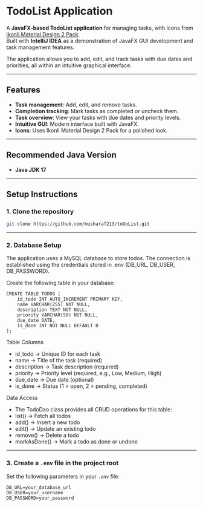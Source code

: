 # TodoList Application

A **JavaFX-based TodoList application** for managing tasks, with icons from [Ikonli Material Design 2 Pack](https://kordamp.org/ikonli/).  
Built with **IntelliJ IDEA** as a demonstration of JavaFX GUI development and task management features.

The application allows you to add, edit, and track tasks with due dates and priorities, all within an intuitive graphical interface.

---

## Features
- **Task management**: Add, edit, and remove tasks.  
- **Completion tracking**: Mark tasks as completed or uncheck them.  
- **Task overview**: View your tasks with due dates and priority levels.  
- **Intuitive GUI**: Modern interface built with JavaFX.  
- **Icons**: Uses Ikonli Material Design 2 Pack for a polished look.  

---
## Recommended Java Version
- **Java JDK 17** 
---
## Setup Instructions

### 1. Clone the repository
```bash
git clone https://github.com/musharaf213/toDoList.git
````

---
### 2. Database Setup

The application uses a MySQL database to store todos.
The connection is established using the credentials stored in .env (DB_URL, DB_USER, DB_PASSWORD).

Create the following table in your database:
````
CREATE TABLE TODOS (
    id_todo INT AUTO_INCREMENT PRIMARY KEY,
    name VARCHAR(255) NOT NULL,
    description TEXT NOT NULL,
    priority VARCHAR(50) NOT NULL,
    due_date DATE,
    is_done INT NOT NULL DEFAULT 0
);
````
Table Columns

- id_todo → Unique ID for each task
- name → Title of the task (required)
- description → Task description (required)
- priority → Priority level (required, e.g., Low, Medium, High)
- due_date → Due date (optional)
- is_done → Status (1 = open, 2 = pending, completed)
  
Data Access

- The TodoDao class provides all CRUD operations for this table:
- list() → Fetch all todos
- add() → Insert a new todo
- edit() → Update an existing todo
- remove() → Delete a todo
- markAsDone() → Mark a todo as done or undone

---
### 3. Create a `.env` file in the project root
Set the following parameters in your `.env` file:
```
DB_URL=your_database_url
DB_USER=your_username
DB_PASSWORD=your_password
````
